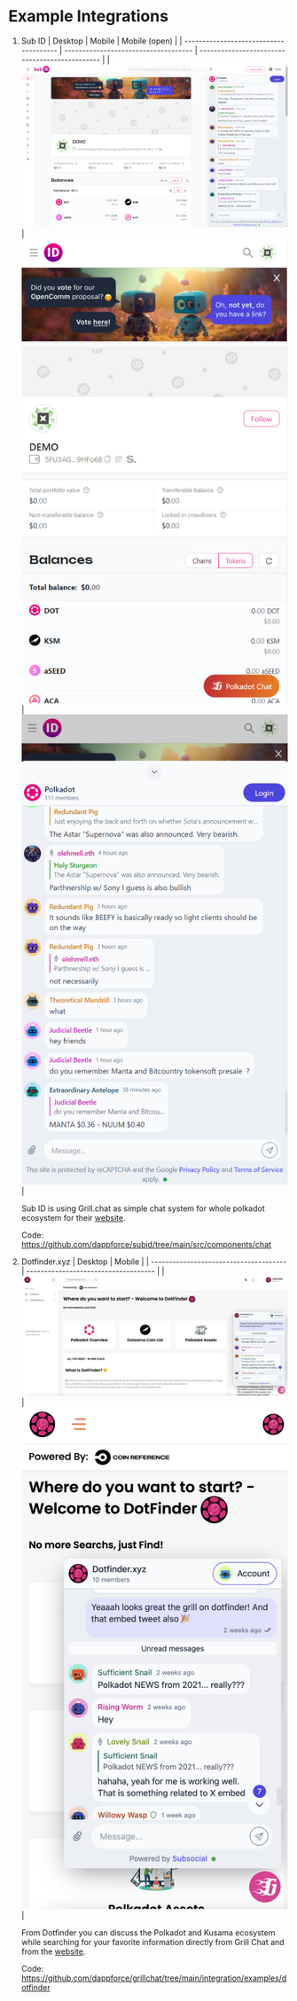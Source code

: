 # Example Integrations

1. Sub ID
   | Desktop | Mobile | Mobile (open) |
   | -------------------------------------- | ------------------------------------ | ---------------------------------------------- |
   | ![desktop](./images/subid/desktop.png) | ![mobile](./images/subid/mobile.png) | ![mobile-open](./images/subid/mobile-open.png) |

   Sub ID is using Grill.chat as simple chat system for whole polkadot ecosystem for their [website](https://subid.io).

   Code: <https://github.com/dappforce/subid/tree/main/src/components/chat>

2. Dotfinder.xyz
   | Desktop | Mobile |
   | -------------------------------------- | ------------------------------------ |
   | ![desktop](./images/dotfinder/dotfinder1.png) | ![mobile](./images/dotfinder/dotfinder2.png) |

   From Dotfinder you can discuss the Polkadot and Kusama ecosystem while searching for your favorite information directly from Grill Chat and from the [website](https://dotfinder.xyz).

   Code: <https://github.com/dappforce/grillchat/tree/main/integration/examples/dotfinder>
